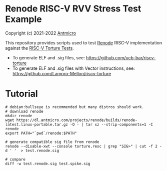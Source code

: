 # Renode RISC-V RVV Stress Test Example

Copyright (c) 2021-2022 [Antmicro](https://www.antmicro.com)

This repository provides scripts used to test [Renode](https://www.renode.io) RISC-V implementation against the [RISC-V Torture Tests](https://github.com/ucb-bar/riscv-torture).

* To generate ELF and .sig files, see: https://github.com/ucb-bar/riscv-torture
* To generate ELF and .sig files with Vector instructions, see: https://github.com/Lampro-Mellon/riscv-torture

# Tutorial
```
# debian:bullseye is recommended but many distros should work.
# download renode
mkdir renode
wget https://dl.antmicro.com/projects/renode/builds/renode-latest.linux-portable.tar.gz -O - | tar xz --strip-components=1 -C renode
export PATH="`pwd`/renode:$PATH"

# generate compatible sig file from renode
renode --disable-xwt --console torture.resc | grep "SIG>" | cut -f 2 -d ' '  > test.renode.sig

# compare
diff -w test.renode.sig test.spike.sig
```
